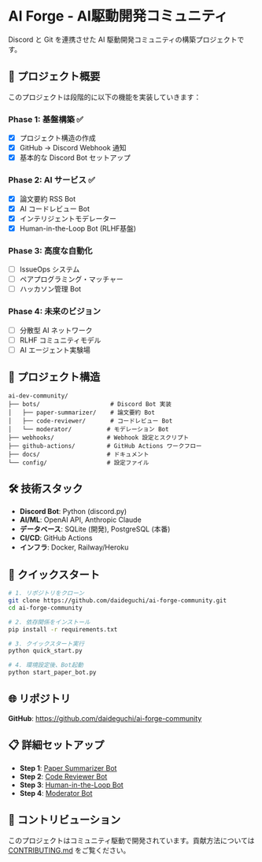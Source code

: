 # AI Forge - AI駆動開発コミュニティ

Discord と Git を連携させた AI 駆動開発コミュニティの構築プロジェクトです。

## 🚀 プロジェクト概要

このプロジェクトは段階的に以下の機能を実装していきます：

### Phase 1: 基盤構築 ✅
- [x] プロジェクト構造の作成
- [x] GitHub → Discord Webhook 通知
- [x] 基本的な Discord Bot セットアップ

### Phase 2: AI サービス ✅
- [x] 論文要約 RSS Bot
- [x] AI コードレビュー Bot
- [x] インテリジェントモデレーター
- [x] Human-in-the-Loop Bot (RLHF基盤)

### Phase 3: 高度な自動化
- [ ] IssueOps システム
- [ ] ペアプログラミング・マッチャー
- [ ] ハッカソン管理 Bot

### Phase 4: 未来のビジョン
- [ ] 分散型 AI ネットワーク
- [ ] RLHF コミュニティモデル
- [ ] AI エージェント実験場

## 📁 プロジェクト構造

```
ai-dev-community/
├── bots/                    # Discord Bot 実装
│   ├── paper-summarizer/    # 論文要約 Bot
│   ├── code-reviewer/       # コードレビュー Bot
│   └── moderator/          # モデレーション Bot
├── webhooks/               # Webhook 設定とスクリプト
├── github-actions/         # GitHub Actions ワークフロー
├── docs/                   # ドキュメント
└── config/                 # 設定ファイル
```

## 🛠️ 技術スタック

- **Discord Bot**: Python (discord.py)
- **AI/ML**: OpenAI API, Anthropic Claude
- **データベース**: SQLite (開発), PostgreSQL (本番)
- **CI/CD**: GitHub Actions
- **インフラ**: Docker, Railway/Heroku

## 🚀 クイックスタート

```bash
# 1. リポジトリをクローン
git clone https://github.com/daideguchi/ai-forge-community.git
cd ai-forge-community

# 2. 依存関係をインストール
pip install -r requirements.txt

# 3. クイックスタート実行
python quick_start.py

# 4. 環境設定後、Bot起動
python start_paper_bot.py
```

## 🌐 リポジトリ

**GitHub**: https://github.com/daideguchi/ai-forge-community

## 📋 詳細セットアップ

- **Step 1**: [Paper Summarizer Bot](docs/step1-paper-bot.md)
- **Step 2**: [Code Reviewer Bot](docs/setup-guide.md)
- **Step 3**: [Human-in-the-Loop Bot](docs/setup-guide.md)
- **Step 4**: [Moderator Bot](docs/setup-guide.md)

## 🤝 コントリビューション

このプロジェクトはコミュニティ駆動で開発されています。貢献方法については [CONTRIBUTING.md](CONTRIBUTING.md) をご覧ください。